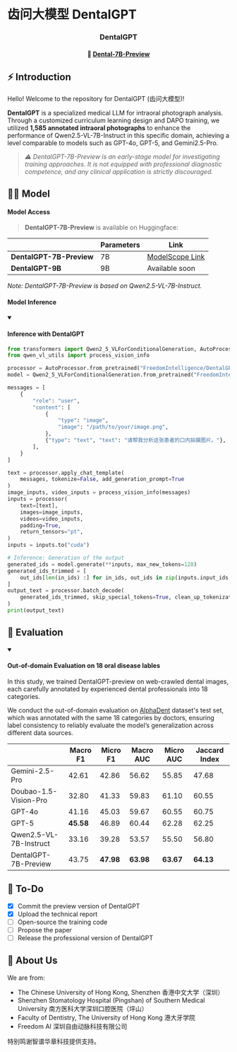 # 齿问大模型 DentalGPT

<div align="center">
<h3>
  DentalGPT
</h3>
</div>

<div align="center">
<h4>
 🤖 <a href="https://www.modelscope.cn/models/Eric3200C/DentalGPT-7B-Preview" target="_blank">Dental-7B-Preview</a>
</h4>
</div>

## ⚡ Introduction
Hello! Welcome to the repository for DentalGPT (齿问大模型)!

**DentalGPT** is a specialized medical LLM for intraoral photograph analysis. Through a customized curriculum learning design and DAPO training, we utilized **1,585 annotated intraoral photographs** to enhance the performance of Qwen2.5-VL-7B-Instruct in this specific domain, achieving a level comparable to models such as GPT-4o, GPT-5, and Gemini2.5-Pro.

> *⚠️ DentalGPT-7B-Preview is an early-stage model for investigating training approaches. It is not equipped with professional diagnostic competence, and any clinical application is strictly discouraged.* 

## 👨‍⚕️ Model

#### Model Access

> **DentalGPT-7B-Preview** is available on Huggingface:

|                        | Parameters |  Link                                                                  |
| ---------------------- | ---------- | --------------------------------------------------------------------- |
| **DentalGPT-7B-Preview**  | 7B         | [ModelScope Link](https://www.modelscope.cn/models/Eric3200C/DentalGPT-7B-Preview) |
| **DentalGPT-9B** | 9B       |  Available soon  |

*Note: DentalGPT-7B-Preview is based on Qwen2.5-VL-7B-Instruct.*

#### Model Inference

<details open>
<summary><h4>Inference with DentalGPT</h4></summary>

```python
from transformers import Qwen2_5_VLForConditionalGeneration, AutoProcessor
from qwen_vl_utils import process_vision_info

processor = AutoProcessor.from_pretrained("FreedomIntelligence/DentalGPT-7B-Preview")
model = Qwen2_5_VLForConditionalGeneration.from_pretrained("FreedomIntelligence/DentalGPT-7B-Preview", torch_dtype="auto", device_map="auto")

messages = [
    {
        "role": "user",
        "content": [
            {
                "type": "image",
                "image": "/path/to/your/image.png",
            },
            {"type": "text", "text": "请帮我分析这张患者的口内拍摄图片。"},
        ],
    }
]

text = processor.apply_chat_template(
    messages, tokenize=False, add_generation_prompt=True
)
image_inputs, video_inputs = process_vision_info(messages)
inputs = processor(
    text=[text],
    images=image_inputs,
    videos=video_inputs,
    padding=True,
    return_tensors="pt",
)
inputs = inputs.to("cuda")

# Inference: Generation of the output
generated_ids = model.generate(**inputs, max_new_tokens=128)
generated_ids_trimmed = [
    out_ids[len(in_ids) :] for in_ids, out_ids in zip(inputs.input_ids, generated_ids)
]
output_text = processor.batch_decode(
    generated_ids_trimmed, skip_special_tokens=True, clean_up_tokenization_spaces=False
)
print(output_text)
```
</details>

## 🧐 Evaluation

<details open>
<summary><h4>Out-of-domain Evaluation on 18 oral disease lables</h4></summary>

In this study, we trained DentalGPT-preview on web-crawled dental images, each carefully annotated by experienced dental professionals into 18 categories.

We conduct the out-of-domain evaluation on [AlphaDent](https://www.kaggle.com/competitions/alpha-dent) dataset's test set, which was annotated with the same 18 categories by doctors, ensuring label consistency to reliably evaluate the model’s generalization across different data sources.

|      | Macro F1 | Micro F1 | Macro AUC | Micro AUC | Jaccard Index |
| ----- | ----- | ----- | ----- | ----- | ----- |
| Gemini-2.5-Pro | 42.61 | 42.86 | 56.62 | 55.85 | 47.68 |
| Doubao-1.5-Vision-Pro | 32.80 | 41.33 | 59.83 | 61.10 | 60.55 |
| GPT-4o | 41.16 | 45.03 | 59.67 | 60.55 | 60.75 |
| GPT-5 | **45.58** | 46.89 | 60.44 | 62.28 | 62.25 |
| Qwen2.5-VL-7B-Instruct | 33.16 | 39.28 | 53.57 | 55.50 | 56.80 |
| DentalGPT-7B-Preview | 43.75 | **47.98** | **63.98** | **63.67** | **64.13** |
</details>

## 🎯 To-Do
- [x] Commit the preview version of DentalGPT
- [x] Upload the technical report
- [ ] Open-source the training code
- [ ] Propose the paper
- [ ] Release the professional version of DentalGPT

##  📖 About Us
We are from:
- The Chinese University of Hong Kong, Shenzhen 香港中文大学（深圳）
- Shenzhen Stomatology Hospital (Pingshan) of Southern Medical University 南方医科大学深圳口腔医院（坪山）
- Faculty of Dentistry, The University of Hong Kong 港大牙学院
- Freedom AI 深圳自由动脉科技有限公司

特别鸣谢智谱华章科技提供支持。
